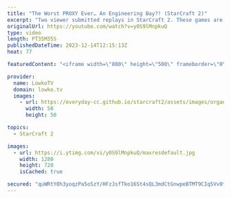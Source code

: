 ```yaml
---
title: "The Worst PROXY Ever… An Engineering Bay?! (StarCraft 2)"
excerpt: "Two viewer submitted replays in StarCraft 2. These games are played in Silver League and the strategies played are amongst the worst games I've seen all year. If you want me to make fun of your game in the future, you can submit your best replays to replays@lowko.tv.  Support my work: https://patreon.com/lowkotv"
originalUrl: https://youtube.com/watch?v=y0S9lMnpkuQ
type: video
length: PT35M35S
publishedDateTime: 2023-12-14T12:15:13Z
heat: 77

featuredContent: "<iframe width=\"800\" height=\"500\" frameborder=\"0\" src=\"https://www.youtube.com/embed/y0S9lMnpkuQ\" allow=\"accelerometer; autoplay; encrypted-media; gyroscope; picture-in-picture\" allowfullscreen></iframe>"

provider:
  name: LowkoTV
  domain: lowko.tv
  images:
    - url: https://everyday-cc.github.io/starcraft2/assets/images/organizations/lowko.tv-50x50.jpg
      width: 50
      height: 50

topics:
  - StarCraft 2

images:
  - url: https://i.ytimg.com/vi/y0S9lMnpkuQ/maxresdefault.jpg
    width: 1280
    height: 720
    isCached: true

secured: "quWRtY0h3yoqzPa5o5zY/HFzJsfTko16St4sQL3mdCtGnwpeBTMT9CIq5Vv0td8yKrVXzMlxlVMIw8I6EtjopUS4WeV/7ph2fVTalzClrJOYWAChNBjAZ1kKgbVj447edPBmp1bHsgbvW0F3OPJrEw5vVNq5jg2rfCyCxO1QqNQppnmmn0MsCoFhPQbRK5BWDQH7cvMif5CfSEaD/ZRYohz1SRTyskDQiCXo8+LDKnywrNqBKuCEIl0iJ/4Xk+N3p1YeTfGL4T9nASJ9hPKXzX+TSMgqg1qNFYpZHtQWRfyEk8fQIweciVJ+IhCj+CiDzKSDhRMUu+J6/kKGjN4NBB3k1Fg7ZTsZ2duUH92o6vej0gvvGbGExAKhdMNx2K5FRvYNlmpXKyPYoVnr/UZbaXe/4Zm2drKrayLGIu3mISA=;YNldw9fvHwgyFpQ9JGdr+g=="
---
```


